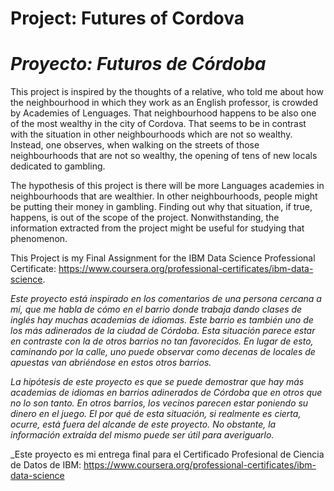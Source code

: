 # Project: Futures of Cordova
# _Proyecto: Futuros de Córdoba_

This project is inspired by the thoughts of a relative, who told me about how the neighbourhood in which they work as an English professor, is crowded by Academies of Lenguages. That neighbourhood happens to be also one of the most wealthy in the city of Cordova. That seems to be in contrast with the situation in other neighbourhoods which are not so wealthy. Instead, one observes, when walking on the streets of those neighbourhoods that are not so wealthy, the opening of tens of new locals dedicated to gambling.

The hypothesis of this project is there will be more Languages academies in neighbourhoods that are wealthier. In other neighbourhoods, people might be putting their money in gambling. Finding out why that situation, if true, happens, is out of the scope of the project. Nonwithstanding, the information extracted from the project might be useful for studying that phenomenon.

This Project is my Final Assignment for the IBM Data Science Professional Certificate: https://www.coursera.org/professional-certificates/ibm-data-science.

_Este proyecto está inspirado en los comentarios de una persona cercana a mí, que me habla de cómo en el barrio donde trabaja dando clases de inglés hay muchas academias de idiomas. Este barrio es también uno de los más adinerados de la ciudad de Córdoba. Esta situación parece estar en contraste con la de otros barrios no tan favorecidos. En lugar de esto, caminando por la calle, uno puede observar como decenas de locales de apuestas van abriéndose en estos otros barrios._

_La hipótesis de este proyecto es que se puede demostrar que hay más academias de idiomas en barrios adinerados de Córdoba que en otros que no lo son tanto. En otros barrios, los vecinos parecen estar poniendo su dinero en el juego. El por qué de esta situación, si realmente es cierta, ocurre, está fuera del alcande de este proyecto. No obstante, la información extraída del mismo puede ser útil para averiguarlo._

_Este proyecto es mi entrega final para el Certificado Profesional de Ciencia de Datos de IBM: https://www.coursera.org/professional-certificates/ibm-data-science
